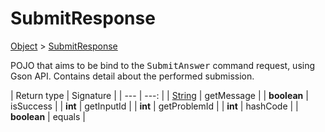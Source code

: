 
# SubmitResponse

[Object]() > [SubmitResponse](nullfr/faylixe/googlecodejam/client/webservice/SubmitResponse.md)


<p>POJO that aims to be bind to the <tt>SubmitAnswer</tt>
 command request, using Gson API. Contains detail about
 the performed submission.</p>

| Return type | Signature |
| --- | ---: |
| [String]() | getMessage |
| **boolean** | isSuccess |
| **int** | getInputId |
| **int** | getProblemId |
| **int** | hashCode |
| **boolean** | equals |

